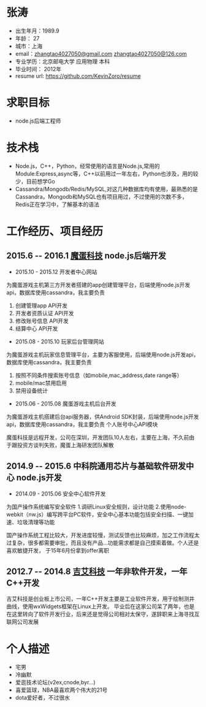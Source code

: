 # 张涛


- 出生年月：1989.9
- 年龄： 27
- 城市：上海
- email：zhangtao4027050@gmail.com  zhangtao4027050@126.com
- 专业学历：北京邮电大学  应用物理 本科
- 毕业时间： 2012年
- resume url: https://github.com/KevinZoro/resume


# 求职目标

- node.js后端工程师

# 技术栈
- Node.js，C++，Python，经常使用的语言是Node.js,常用的Module:Express,async等，C++以前用过一年左右，Python也涉及，用的较少，目前想学Go
- Cassandra/Mongodb/Redis/MySQL,对这几种数据库均有使用，最熟悉的是Cassandra，Mongodb和MySQL也有项目用过，不过使用的次数不多，Redis正在学习中，了解基本的语法

# 工作经历、项目经历

## 2015.6 -- 2016.1 [魔蛋科技](http://www.modangame.com) node.js后端开发

- 2015.10 - 2015.12 开发者中心网站
   
为魔蛋游戏主机第三方开发者搭建的app创建管理平台，后端使用node.js开发api，数据库使用cassandra，我主要负责

1. 创建管理app API开发
2. 开发者资质认证 API开发
3. 修改账号信息 API开发
4. 结算中心 API开发


- 2015.08 - 2015.10 玩家后台管理网站


为魔蛋游戏主机玩家信息管理平台，主要为客服使用，后端使用node.js开发api，数据库使用cassandra，我主要负责


1. 按照不同条件搜索账号信息（如mobile,mac_address,date range等）
2. mobile/mac禁用启用
3. 禁用设备统计


- 2015.06 - 2015.08 魔蛋游戏主机后台开发

为魔蛋游戏主机搭建后台api服务器，供Android SDK封装，后端使用node.js开发api，数据库使用cassandra，我主要负责
个人账号中心API模块

魔蛋科技是远程开发，公司在深圳，开发团队10人左右，主要在上海，不久前由于跟投资方谈判失败，魔蛋上海研发团队解散

## 2014.9 -- 2015.6 中科院通用芯片与基础软件研发中心 node.js开发

- 2014.09 - 2015.06 安全中心软件开发

为国产操作系统编写安全软件
1.调研Linux安全规则，设计功能
2.使用node-webkit（nw.js）编写跨平台PC软件，安全中心基本功能包括安全扫描、一键加速、垃圾清理等功能

国产操作系统工程比较大，开发进度较慢，测试反馈也比较麻烦，加之工作流程太过复杂，很多都需要审批，而且没有产品...功能需求都是自己摸索着做。个人还是喜欢敏捷开发，
于15年6月份拿到offer离职

## 2012.7 -- 2014.8 [吉艾科技](http://www.gi-tech.cn/) 一年非软件开发，一年C++开发

吉艾科技是创业板上市公司，一年C++开发主要是工业软件开发，用于绘制测井曲线，使用wxWidgets框架在Linux上开发。
毕业后在这家公司呆了两年，也是在这里转向了软件开发行业，后来还是觉得公司相对太保守，遂辞职来上海寻找互联网公司发展

# 个人描述

- 宅男
- 冷幽默
- 爱逛技术论坛(v2ex,cnode,byr...)
- 喜爱篮球，NBA最喜欢两个伟大的21号
- dota爱好者，不过很水